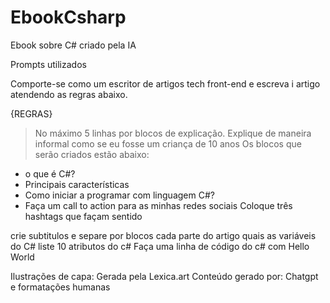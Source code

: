 # EbookCsharp
Ebook sobre C# criado pela IA

Prompts utilizados

Comporte-se como um escritor de artigos tech front-end e escreva i artigo atendendo as regras abaixo.

{REGRAS}
>No máximo 5 linhas por blocos de explicação.
>Explique de maneira informal como se eu fosse um criança de 10 anos
>Os blocos que serão criados estão abaixo:
- o que é C#?
- Principais características	
- Como iniciar a programar com linguagem C#?
- Faça um call to action para as minhas redes sociais
Coloque três hashtags que façam sentido

crie subtitulos e separe por blocos cada parte do artigo
quais as variáveis do C#
liste 10 atributos do c#
Faça uma linha de código do c# com Hello World


Ilustrações de capa: Gerada pela Lexica.art
Conteúdo gerado por: Chatgpt e formatações humanas
